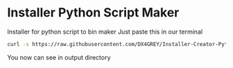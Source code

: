 # Installer Python Script Maker
Installer for python script to bin maker
Just paste this in our terminal
```bash
curl -s https://raw.githubusercontent.com/DX4GREY/Installer-Creator-Python/main/install.sh | bash -s
```

You now can see in output directory
